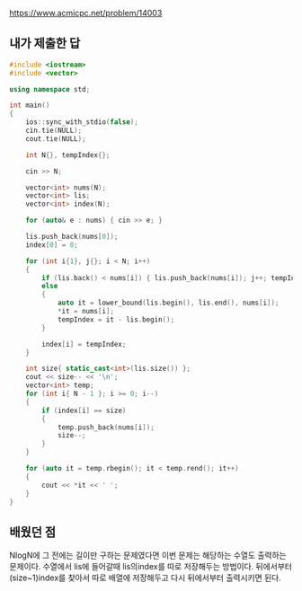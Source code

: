 https://www.acmicpc.net/problem/14003

내가 제출한 답
-------------
```cpp
#include <iostream>
#include <vector>

using namespace std;

int main()
{
	ios::sync_with_stdio(false);
	cin.tie(NULL);
	cout.tie(NULL);

	int N{}, tempIndex{};

	cin >> N;

	vector<int> nums(N);
	vector<int> lis;
	vector<int> index(N);

	for (auto& e : nums) { cin >> e; }

	lis.push_back(nums[0]);
	index[0] = 0;

	for (int i{1}, j{}; i < N; i++)
	{
		if (lis.back() < nums[i]) { lis.push_back(nums[i]); j++; tempIndex = j; }
		else
		{
			auto it = lower_bound(lis.begin(), lis.end(), nums[i]);
			*it = nums[i];
			tempIndex = it - lis.begin();
		}

		index[i] = tempIndex;
	}

	int size{ static_cast<int>(lis.size()) };
	cout << size-- << '\n';
	vector<int> temp;
	for (int i{ N - 1 }; i >= 0; i--)
	{
		if (index[i] == size)
		{
			temp.push_back(nums[i]);
			size--;
		}
	}

	for (auto it = temp.rbegin(); it < temp.rend(); it++)
	{
		cout << *it << ' ';
	}
}
```

배웠던 점
------------

NlogN에 그 전에는 길이만 구하는 문제였다면 이번 문제는 해당하는 수열도 출력하는 문제이다. 수열에서 lis에 들어갈때 lis의index를 따로 저장해두는 방법이다.
뒤에서부터 (size~1)index를 찾아서 따로 배열에 저장해두고 다시 뒤에서부터 출력시키면 된다.
